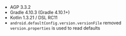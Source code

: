 - AGP 3.3.2
- Gradle 4.10.3 (Gradle 4.10.1+)
- Kotlin 1.3.21 / DSL RC11
- `android.defaultConfig.version.versionFile` removed  
  `version.properties` is used to read defaults
